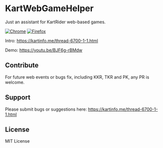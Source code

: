 # KartWebGameHelper
Just an assistant for KartRider web-based games.

[![Chrome](https://developer.chrome.com/webstore/images/ChromeWebStore_BadgeWBorder_v2_206x58.png)](https://kinf.cc/kwgh-chrome)
[![Firefox](https://addons.cdn.mozilla.net/static/img/addons-buttons/AMO-button_1.png)](https://kinf.cc/kwgh-firefox)

Intro: https://kartinfo.me/thread-6700-1-1.html

Demo: https://youtu.be/BJF6g-rBMdw

## Contribute
For future web events or bugs fix, including KKR, TKR and PK, any PR is welcome.

## Support
Please submit bugs or suggestions here: https://kartinfo.me/thread-6700-1-1.html

## License
MIT License
